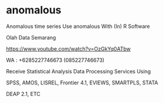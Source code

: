 # anomalous
Anomalous time series Use anomalous With (In) R Software

Olah Data Semarang

https://www.youtube.com/watch?v=OzGkYq0ATbw

WA : +6285227746673 (085227746673)

Receive Statistical Analysis Data Processing Services Using

SPSS, AMOS, LISREL, Frontier 4.1, EVIEWS, SMARTPLS, STATA

DEAP 2.1, ETC
